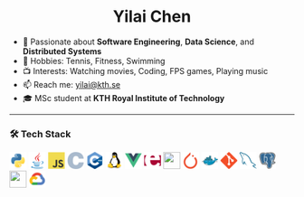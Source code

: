 <h1 align="center">Yilai Chen</h1>

- 🔭 Passionate about **Software Engineering**, **Data Science**, and **Distributed Systems**
- 🏸 Hobbies: Tennis, Fitness, Swimming  
- 📺 Interests: Watching movies, Coding, FPS games, Playing music  
- 📫 Reach me: yilai@kth.se  
- 🎓 MSc student at **KTH Royal Institute of Technology**

---

### 🛠️ Tech Stack

<p align="left">
  <img src="https://raw.githubusercontent.com/devicons/devicon/master/icons/python/python-original.svg" width="30" height="30"/>
  <img src="https://raw.githubusercontent.com/devicons/devicon/master/icons/java/java-original.svg" width="30" height="30"/>
  <img src="https://raw.githubusercontent.com/devicons/devicon/master/icons/javascript/javascript-original.svg" width="30" height="30"/>
  <img src="https://raw.githubusercontent.com/devicons/devicon/master/icons/c/c-original.svg" width="30" height="30"/>
  <img src="https://raw.githubusercontent.com/devicons/devicon/master/icons/cplusplus/cplusplus-original.svg" width="30" height="30"/>
  <img src="https://raw.githubusercontent.com/devicons/devicon/master/icons/linux/linux-original.svg" width="30" height="30"/>
  <img src="https://raw.githubusercontent.com/devicons/devicon/master/icons/vuejs/vuejs-original.svg" width="30" height="30"/>
  <img src="https://raw.githubusercontent.com/devicons/devicon/master/icons/erlang/erlang-original.svg" width="30" height="30"/>
  <img src="https://www.rust-lang.org/logos/rust-logo-32x32.png" width="30" height="30"/>
  <img src="https://raw.githubusercontent.com/devicons/devicon/master/icons/pytorch/pytorch-original.svg" width="30" height="30"/>
  <img src="https://raw.githubusercontent.com/devicons/devicon/master/icons/docker/docker-original.svg" width="30" height="30"/>
  <img src="https://raw.githubusercontent.com/devicons/devicon/master/icons/git/git-original.svg" width="30" height="30"/>
  <img src="https://raw.githubusercontent.com/devicons/devicon/master/icons/mysql/mysql-original.svg" width="30" height="30"/>
  <img src="https://raw.githubusercontent.com/devicons/devicon/master/icons/postgresql/postgresql-original.svg" width="30" height="30"/>
  <img src="https://cdn.jsdelivr.net/gh/devicons/devicon/icons/amazonwebservices/amazonwebservices-original-wordmark.svg" width="30" height="30"/>
  <img src="https://raw.githubusercontent.com/devicons/devicon/master/icons/googlecloud/googlecloud-original.svg" width="30" height="30"/>
</p>

